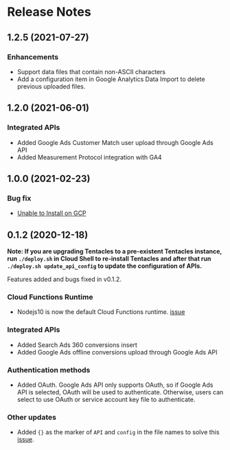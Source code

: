 Release Notes
===


1.2.5 (2021-07-27)
---

### Enhancements

* Support data files that contain non-ASCII characters
* Add a configuration item in Google Analytics Data Import to delete previous
  uploaded files.

1.2.0 (2021-06-01)
---

### Integrated APIs

* Added Google Ads Customer Match user upload through Google Ads API
* Added Measurement Protocol integration with GA4

1.0.0 (2021-02-23)
---

### Bug fix

* [Unable to Install on GCP](https://github.com/GoogleCloudPlatform/cloud-for-marketing/issues/23)

0.1.2 (2020-12-18)
---

**Note: If you are upgrading Tentacles to a pre-existent Tentacles instance, run
`./deploy.sh` in Cloud Shell to re-install Tentacles and after that run
`./deploy.sh update_api_config` to update the configuration of APIs.**

Features added and bugs fixed in v0.1.2.

### Cloud Functions Runtime

* Nodejs10 is now the default Cloud Functions runtime.
  [issue](https://github.com/GoogleCloudPlatform/cloud-for-marketing/issues/15)

### Integrated APIs

* Added Search Ads 360 conversions insert
* Added Google Ads offline conversions upload through Google Ads API

### Authentication methods

* Added OAuth. Google Ads API only supports OAuth, so if Google Ads API is
  selected, OAuth will be used to authenticate. Otherwise, users can select to
  use OAuth or service account key file to authenticate.

### Other updates

* Added `{}` as the marker of `API` and `config` in the file names to solve this
  [issue](https://github.com/GoogleCloudPlatform/cloud-for-marketing/issues/14).
